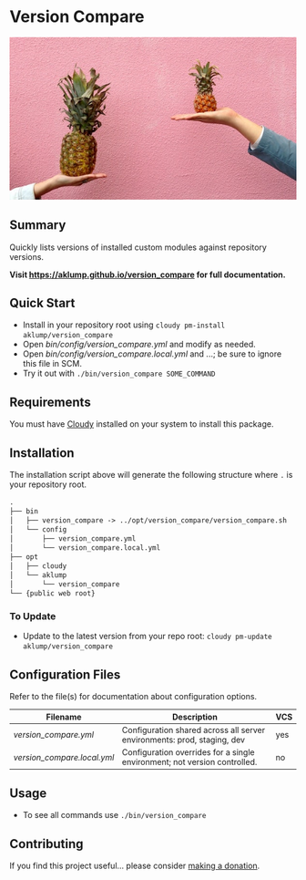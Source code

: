 # Version Compare

![version_compare](images/version-compare.jpg)

## Summary

Quickly lists versions of installed custom modules against repository versions.

**Visit <https://aklump.github.io/version_compare> for full documentation.**

## Quick Start

- Install in your repository root using `cloudy pm-install aklump/version_compare`
- Open _bin/config/version_compare.yml_ and modify as needed.
- Open _bin/config/version_compare.local.yml_ and ...; be sure to ignore this file in SCM.
- Try it out with `./bin/version_compare SOME_COMMAND`

## Requirements

You must have [Cloudy](https://github.com/aklump/cloudy) installed on your system to install this package.

## Installation

The installation script above will generate the following structure where `.` is your repository root.

    .
    ├── bin
    │   ├── version_compare -> ../opt/version_compare/version_compare.sh
    │   └── config
    │       ├── version_compare.yml
    │       └── version_compare.local.yml
    ├── opt
    │   ├── cloudy
    │   └── aklump
    │       └── version_compare
    └── {public web root}

    
### To Update

- Update to the latest version from your repo root: `cloudy pm-update aklump/version_compare`

## Configuration Files

Refer to the file(s) for documentation about configuration options.

| Filename | Description | VCS |
|----------|----------|---|
| _version_compare.yml_ | Configuration shared across all server environments: prod, staging, dev  | yes |
| _version_compare.local.yml_ | Configuration overrides for a single environment; not version controlled. | no |

## Usage

* To see all commands use `./bin/version_compare`

## Contributing

If you find this project useful... please consider [making a donation](https://www.paypal.com/cgi-bin/webscr?cmd=_s-xclick&hosted_button_id=4E5KZHDQCEUV8&item_name=Gratitude%20for%20aklump%2Fversion_compare).
